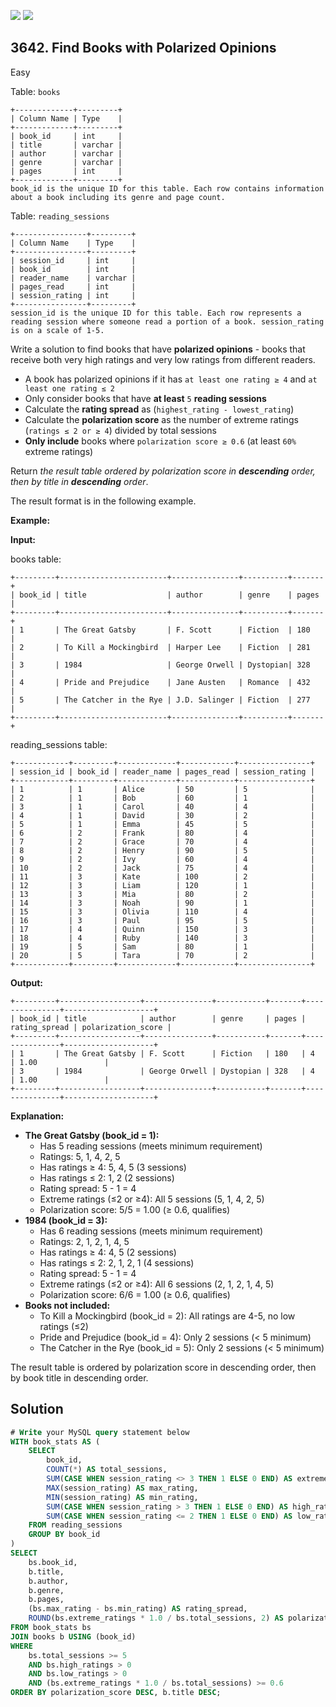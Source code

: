 [![](https://img.shields.io/github/stars/javadev/LeetCode-in-Java?label=Stars&style=flat-square)](https://github.com/javadev/LeetCode-in-Java)
[![](https://img.shields.io/github/forks/javadev/LeetCode-in-Java?label=Fork%20me%20on%20GitHub%20&style=flat-square)](https://github.com/javadev/LeetCode-in-Java/fork)

## 3642\. Find Books with Polarized Opinions

Easy

Table: `books`

    +-------------+---------+
    | Column Name | Type    |
    +-------------+---------+
    | book_id     | int     |
    | title       | varchar |
    | author      | varchar |
    | genre       | varchar |
    | pages       | int     |
    +-------------+---------+
    book_id is the unique ID for this table. Each row contains information about a book including its genre and page count.

Table: `reading_sessions`

    +----------------+---------+
    | Column Name    | Type    |
    +----------------+---------+
    | session_id     | int     |
    | book_id        | int     |
    | reader_name    | varchar |
    | pages_read     | int     |
    | session_rating | int     |
    +----------------+---------+
    session_id is the unique ID for this table. Each row represents a reading session where someone read a portion of a book. session_rating is on a scale of 1-5.

Write a solution to find books that have **polarized opinions** - books that receive both very high ratings and very low ratings from different readers.

*   A book has polarized opinions if it has `at least one rating ≥ 4` and `at least one rating ≤ 2`
*   Only consider books that have **at least** `5` **reading sessions**
*   Calculate the **rating spread** as (`highest_rating - lowest_rating`)
*   Calculate the **polarization score** as the number of extreme ratings (`ratings ≤ 2 or ≥ 4`) divided by total sessions
*   **Only include** books where `polarization score ≥ 0.6` (at least `60%` extreme ratings)

Return _the result table ordered by polarization score in **descending** order, then by title in **descending** order_.

The result format is in the following example.

**Example:**

**Input:**

books table:

    +---------+------------------------+---------------+----------+-------+
    | book_id | title                  | author        | genre    | pages |
    +---------+------------------------+---------------+----------+-------+
    | 1       | The Great Gatsby       | F. Scott      | Fiction  | 180   |
    | 2       | To Kill a Mockingbird  | Harper Lee    | Fiction  | 281   |
    | 3       | 1984                   | George Orwell | Dystopian| 328   |
    | 4       | Pride and Prejudice    | Jane Austen   | Romance  | 432   |
    | 5       | The Catcher in the Rye | J.D. Salinger | Fiction  | 277   |
    +---------+------------------------+---------------+----------+-------+

reading\_sessions table:

    +------------+---------+-------------+------------+----------------+
    | session_id | book_id | reader_name | pages_read | session_rating |
    +------------+---------+-------------+------------+----------------+
    | 1          | 1       | Alice       | 50         | 5              |
    | 2          | 1       | Bob         | 60         | 1              |
    | 3          | 1       | Carol       | 40         | 4              |
    | 4          | 1       | David       | 30         | 2              |
    | 5          | 1       | Emma        | 45         | 5              |
    | 6          | 2       | Frank       | 80         | 4              |
    | 7          | 2       | Grace       | 70         | 4              |
    | 8          | 2       | Henry       | 90         | 5              |
    | 9          | 2       | Ivy         | 60         | 4              |
    | 10         | 2       | Jack        | 75         | 4              |
    | 11         | 3       | Kate        | 100        | 2              |
    | 12         | 3       | Liam        | 120        | 1              |
    | 13         | 3       | Mia         | 80         | 2              |
    | 14         | 3       | Noah        | 90         | 1              |
    | 15         | 3       | Olivia      | 110        | 4              |
    | 16         | 3       | Paul        | 95         | 5              |
    | 17         | 4       | Quinn       | 150        | 3              |
    | 18         | 4       | Ruby        | 140        | 3              |
    | 19         | 5       | Sam         | 80         | 1              |
    | 20         | 5       | Tara        | 70         | 2              |
    +------------+---------+-------------+------------+----------------+

**Output:**

    +---------+------------------+---------------+-----------+-------+---------------+--------------------+
    | book_id | title            | author        | genre     | pages | rating_spread | polarization_score |
    +---------+------------------+---------------+-----------+-------+---------------+--------------------+
    | 1       | The Great Gatsby | F. Scott      | Fiction   | 180   | 4             | 1.00               |
    | 3       | 1984             | George Orwell | Dystopian | 328   | 4             | 1.00               |
    +---------+------------------+---------------+-----------+-------+---------------+--------------------+

**Explanation:**

*   **The Great Gatsby (book\_id = 1):**
    *   Has 5 reading sessions (meets minimum requirement)
    *   Ratings: 5, 1, 4, 2, 5
    *   Has ratings ≥ 4: 5, 4, 5 (3 sessions)
    *   Has ratings ≤ 2: 1, 2 (2 sessions)
    *   Rating spread: 5 - 1 = 4
    *   Extreme ratings (≤2 or ≥4): All 5 sessions (5, 1, 4, 2, 5)
    *   Polarization score: 5/5 = 1.00 (≥ 0.6, qualifies)
*   **1984 (book\_id = 3):**
    *   Has 6 reading sessions (meets minimum requirement)
    *   Ratings: 2, 1, 2, 1, 4, 5
    *   Has ratings ≥ 4: 4, 5 (2 sessions)
    *   Has ratings ≤ 2: 2, 1, 2, 1 (4 sessions)
    *   Rating spread: 5 - 1 = 4
    *   Extreme ratings (≤2 or ≥4): All 6 sessions (2, 1, 2, 1, 4, 5)
    *   Polarization score: 6/6 = 1.00 (≥ 0.6, qualifies)
*   **Books not included:**
    *   To Kill a Mockingbird (book\_id = 2): All ratings are 4-5, no low ratings (≤2)
    *   Pride and Prejudice (book\_id = 4): Only 2 sessions (< 5 minimum)
    *   The Catcher in the Rye (book\_id = 5): Only 2 sessions (< 5 minimum)

The result table is ordered by polarization score in descending order, then by book title in descending order.

## Solution

```sql
# Write your MySQL query statement below
WITH book_stats AS (
    SELECT
        book_id,
        COUNT(*) AS total_sessions,
        SUM(CASE WHEN session_rating <> 3 THEN 1 ELSE 0 END) AS extreme_ratings,
        MAX(session_rating) AS max_rating,
        MIN(session_rating) AS min_rating,
        SUM(CASE WHEN session_rating > 3 THEN 1 ELSE 0 END) AS high_ratings,
        SUM(CASE WHEN session_rating <= 2 THEN 1 ELSE 0 END) AS low_ratings
    FROM reading_sessions
    GROUP BY book_id
)
SELECT
    bs.book_id,
    b.title,
    b.author,
    b.genre,
    b.pages,
    (bs.max_rating - bs.min_rating) AS rating_spread,
    ROUND(bs.extreme_ratings * 1.0 / bs.total_sessions, 2) AS polarization_score
FROM book_stats bs
JOIN books b USING (book_id)
WHERE 
    bs.total_sessions >= 5
    AND bs.high_ratings > 0
    AND bs.low_ratings > 0
    AND (bs.extreme_ratings * 1.0 / bs.total_sessions) >= 0.6
ORDER BY polarization_score DESC, b.title DESC;
```